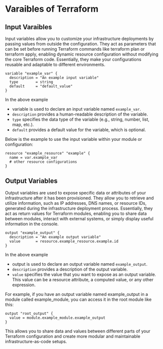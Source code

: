 # Varaibles of Terraform

## Input Varaibles 

Input variables allow you to customize your infrastructure deployments by passing values from outside the configuration. They act as parameters that can be set before running Terraform commands like terraform plan or terraform apply, enabling dynamic resource configuration without modifying the core Terraform code. Essentially, they make your configurations reusable and adaptable to different environments. 

~~~
variable "example_var" {
  description = "An example input variable"
  type        = string
  default     = "default_value"
}
~~~

In the above example

- variable is used to declare an input variable named `example_var`.
- `description` provides a human-readable description of the variable.
- `type` specifies the data type of the variable (e.g., string, number, list, map, etc.).
- `default` provides a default value for the variable, which is optional.

Below is the example to use the input variable within your module or configuration:

~~~
resource "example_resource" "example" {
  name = var.example_var
  # other resource configurations
}
~~~

## Output Variables

Output variables are used to expose specific data or attributes of your infrastructure after it has been provisioned. They allow you to retrieve and utilize information, such as IP addresses, DNS names, or resource IDs, generated during the infrastructure deployment process. Essentially, they act as return values for Terraform modules, enabling you to share data between modules, interact with external systems, or simply display useful information in the console. 

~~~
output "example_output" {
  description = "An example output variable"
  value       = resource.example_resource.example.id
}
~~~

In the above example

- output is used to declare an output variable named `example_output`.
- `description` provides a description of the output variable.
- `value` specifies the value that you want to expose as an output variable. This value can be a         resource attribute, a computed value, or any other expression.

For example, if you have an output variable named example_output in a module called example_module, you can access it in the root module like this:

~~~
output "root_output" {
  value = module.example_module.example_output
}
~~~

This allows you to share data and values between different parts of your Terraform configuration and create more modular and maintainable infrastructure-as-code setups.